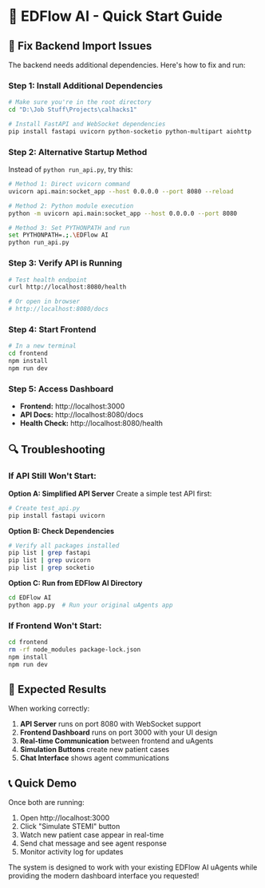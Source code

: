 # 🚀 EDFlow AI - Quick Start Guide

## 🔧 **Fix Backend Import Issues**

The backend needs additional dependencies. Here's how to fix and run:

### **Step 1: Install Additional Dependencies**

```bash
# Make sure you're in the root directory
cd "D:\Job Stuff\Projects\calhacks1"

# Install FastAPI and WebSocket dependencies
pip install fastapi uvicorn python-socketio python-multipart aiohttp
```

### **Step 2: Alternative Startup Method**

Instead of `python run_api.py`, try this:

```bash
# Method 1: Direct uvicorn command
uvicorn api.main:socket_app --host 0.0.0.0 --port 8080 --reload

# Method 2: Python module execution
python -m uvicorn api.main:socket_app --host 0.0.0.0 --port 8080

# Method 3: Set PYTHONPATH and run
set PYTHONPATH=.;.\EDFlow AI
python run_api.py
```

### **Step 3: Verify API is Running**

```bash
# Test health endpoint
curl http://localhost:8080/health

# Or open in browser
# http://localhost:8080/docs
```

### **Step 4: Start Frontend**

```bash
# In a new terminal
cd frontend
npm install
npm run dev
```

### **Step 5: Access Dashboard**

- **Frontend:** http://localhost:3000
- **API Docs:** http://localhost:8080/docs
- **Health Check:** http://localhost:8080/health

## 🔍 **Troubleshooting**

### **If API Still Won't Start:**

**Option A: Simplified API Server**
Create a simple test API first:

```bash
# Create test_api.py
pip install fastapi uvicorn
```

**Option B: Check Dependencies**

```bash
# Verify all packages installed
pip list | grep fastapi
pip list | grep uvicorn
pip list | grep socketio
```

**Option C: Run from EDFlow AI Directory**

```bash
cd EDFlow AI
python app.py  # Run your original uAgents app
```

### **If Frontend Won't Start:**

```bash
cd frontend
rm -rf node_modules package-lock.json
npm install
npm run dev
```

## 🎯 **Expected Results**

When working correctly:

1. **API Server** runs on port 8080 with WebSocket support
2. **Frontend Dashboard** runs on port 3000 with your UI design
3. **Real-time Communication** between frontend and uAgents
4. **Simulation Buttons** create new patient cases
5. **Chat Interface** shows agent communications

## 📞 **Quick Demo**

Once both are running:

1. Open http://localhost:3000
2. Click "Simulate STEMI" button
3. Watch new patient case appear in real-time
4. Send chat message and see agent response
5. Monitor activity log for updates

The system is designed to work with your existing EDFlow AI uAgents while providing the modern dashboard interface you requested!
